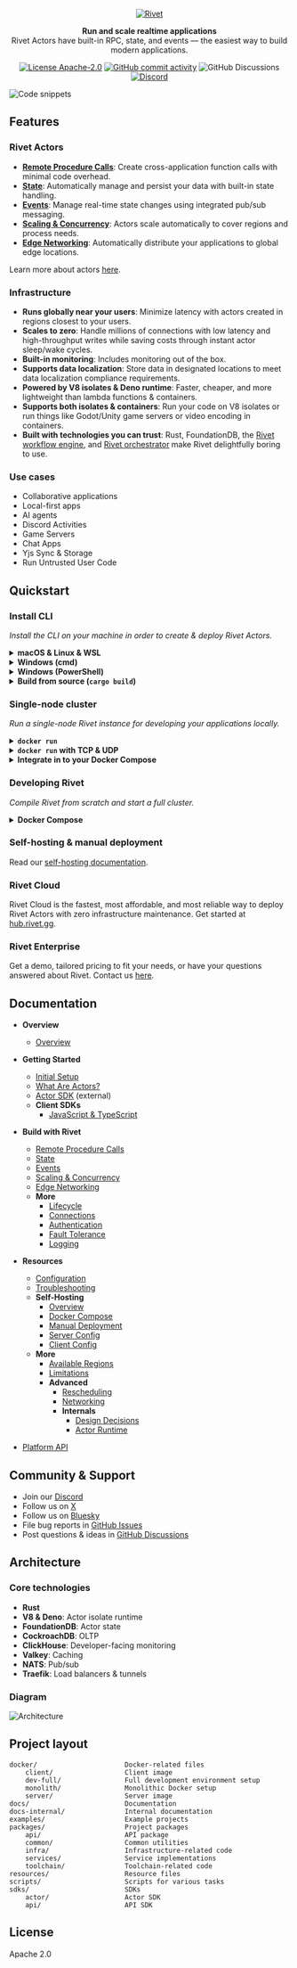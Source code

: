 <p align="center">
  <a href="https://rivet.gg">
    <picture>
      <source media="(prefers-color-scheme: dark)" srcset="./.github/media/icon-text-white.svg" alt="Rivet">
      <img src="./.github/media/icon-text-black.svg" alt="Rivet">
    </picture>
  </a>
</p>


<p align="center">
  <p align="center"><b>Run and scale realtime applications</b><br/>Rivet Actors have built-in RPC, state, and events — the easiest way to build modern applications.</p>
</p>

<p align="center">
  <a href="/docs/philosophy/LICENSING.md"><img alt="License Apache-2.0" src="https://img.shields.io/github/license/rivet-gg/rivet?style=flat-square"></a>
  <a href="https://github.com/rivet-gg/rivet/graphs/commit-activity"><img alt="GitHub commit activity" src="https://img.shields.io/github/commit-activity/m/rivet-gg/rivet?style=flat-square"/></a>
  <img alt="GitHub Discussions" src="https://img.shields.io/github/discussions/rivet-gg/rivet?style=flat-square">
  <a href="https://rivet.gg/discord"><img alt="Discord" src="https://img.shields.io/discord/822914074136018994?style=flat-square&label=discord"/></a>
</p>

![Code snippets](./.github/media/code.png)

## Features

### Rivet Actors

- [**Remote Procedure Calls**](https://rivet.gg/docs/rpc): Create cross-application function calls with minimal code overhead.
- [**State**](https://rivet.gg/docs/state): Automatically manage and persist your data with built-in state handling.
- [**Events**](https://rivet.gg/docs/events): Manage real-time state changes using integrated pub/sub messaging.
- [**Scaling & Concurrency**](https://rivet.gg/docs/scaling): Actors scale automatically to cover regions and process needs.
- [**Edge Networking**](https://rivet.gg/docs/edge): Automatically distribute your applications to global edge locations.

Learn more about actors [here](https://rivet.gg/docs/actors).

### Infrastructure

- **Runs globally near your users**: Minimize latency with actors created in regions closest to your users.
- **Scales to zero**: Handle millions of connections with low latency and high-throughput writes while saving costs through instant actor sleep/wake cycles.
- **Built-in monitoring**: Includes monitoring out of the box.
- **Supports data localization**: Store data in designated locations to meet data localization compliance requirements.
- **Powered by V8 isolates & Deno runtime**: Faster, cheaper, and more lightweight than lambda functions & containers.
- **Supports both isolates & containers**: Run your code on V8 isolates or run things like Godot/Unity game servers or video encoding in containers.
- **Built with technologies you can trust**: Rust, FoundationDB, the [Rivet workflow engine](docs-internal/libraries/workflow/OVERVIEW.md), and [Rivet orchestrator](packages/services/pegboard/) make Rivet  delightfully boring to use.

### Use cases

- Collaborative applications
- Local-first apps
- AI agents
- Discord Activities
- Game Servers
- Chat Apps
- Yjs Sync & Storage
- Run Untrusted User Code

## Quickstart

### Install CLI

_Install the CLI on your machine in order to create & deploy Rivet Actors._

<details>
<summary><b>macOS & Linux & WSL</b></summary>

```sh
curl -fsSL https://releases.rivet.gg/rivet/latest/install.sh | sh
```

Next, follow the [setup guide](https://rivet.gg/docs/setup).

</details>

<details>
<summary><b>Windows (cmd)</b></summary>

```ps1
powershell -Command "iwr https://releases.rivet.gg/rivet/latest/install.ps1 -useb | iex"
```

Next, follow the [setup guide](https://rivet.gg/docs/setup).

</details>

<details>
<summary><b>Windows (PowerShell)</b></summary>

```
iwr https://releases.rivet.gg/rivet/latest/install.ps1 -useb | iex
```

Next, follow the [setup guide](https://rivet.gg/docs/setup).

</details>

<details>
<summary><b>Build from source (<code>cargo build</code>)</b></summary>

```sh
git clone https://github.com/rivet-gg/rivet
cargo build --bin rivet
```

The executable will be available at _target/debug/rivet_.

Next, follow the [setup guide](https://rivet.gg/docs/setup).

</details>

### Single-node cluster

_Run a single-node Rivet instance for developing your applications locally._

<details>
<summary><b><code>docker run</code></b></summary>

Start a Rivet cluster:

```sh
docker run --name rivet -v "$(pwd)/rivet-data:/data" -p 8080:8080 -p 9000:9000 -p 7080:7080 -p 7443:7443 --platform linux/amd64 rivetgg/rivet
```

Next, follow the [setup guide](https://rivet.gg/docs/setup).

</details>

<details>
<summary><b><code>docker run</code> with TCP & UDP</b></summary>

Start a Rivet cluster with TCP & UDP enabled:

```sh
docker run --name rivet -v "$(pwd)/rivet-data:/data" -p 8080:8080 -p 9000:9000 -p 7080:7080 -p 7443:7443 -p 7500-7599:7500-7599 -p 7600-7699:7600-7699 --platform linux/amd64 rivetgg/rivet
```

Next, follow the [setup guide](https://rivet.gg/docs/setup).

</details>

<details>
<summary><b>Integrate in to your Docker Compose</b></summary>

Integrate in to an your existing project's Docker Compose with:

```yaml
services:
  rivet:
    image: rivetgg/rivet
    platform: linux/amd64
    volumes:
      - rivet-data:/data
    ports:
      - "8080:8080"
      - "9000:9000"
      - "7080:7080"
      - "7443:7443"
      # Optional: Rivet Guard TCP & UDP
      - "7500-7599:7500-7599"
      # Optional: Host networking TCP & UDP
      - "7600-7699:7600-7699"

volumes:
  rivet-data:
```

Next, follow the [setup guide](https://rivet.gg/docs/setup).

</details>

### Developing Rivet

_Compile Rivet from scratch and start a full cluster._

<details>
<summary><b>Docker Compose</b></summary>

Build & start the cluster with:

```yaml
docker compose --parallel=1 -f docker/dev-full/docker-compose.yml up -d --build
```

Then visit http://localhost:8080 in your browser.

</details>

### Self-hosting & manual deployment

Read our [self-hosting documentation](https://rivet.gg/docs/self-hosting).

### Rivet Cloud

Rivet Cloud is the fastest, most affordable, and most reliable way to deploy Rivet Actors with zero infrastructure maintenance. Get started at [hub.rivet.gg](https://hub.rivet.gg).

### Rivet Enterprise

Get a demo, tailored pricing to fit your needs, or have your questions answered about Rivet. Contact us [here](https://rivet.gg/sales).

## Documentation

- **Overview**
  - [Overview](https://rivet.gg/docs)

- **Getting Started**
  - [Initial Setup](https://rivet.gg/docs/setup)
  - [What Are Actors?](https://rivet.gg/docs/actors)
  - [Actor SDK](https://jsr.io/@rivet-gg/actor/doc) (external)
  - **Client SDKs**
    - [JavaScript & TypeScript](https://rivet.gg/docs/client/javascript)

- **Build with Rivet**
  - [Remote Procedure Calls](https://rivet.gg/docs/rpc)
  - [State](https://rivet.gg/docs/state)
  - [Events](https://rivet.gg/docs/events)
  - [Scaling & Concurrency](https://rivet.gg/docs/scaling)
  - [Edge Networking](https://rivet.gg/docs/edge)
  - **More**
    - [Lifecycle](https://rivet.gg/docs/lifecycle)
    - [Connections](https://rivet.gg/docs/connections)
    - [Authentication](https://rivet.gg/docs/authentication)
    - [Fault Tolerance](https://rivet.gg/docs/fault-tolerance)
    - [Logging](https://rivet.gg/docs/logging)

- **Resources**
  - [Configuration](https://rivet.gg/docs/config)
  - [Troubleshooting](https://rivet.gg/docs/troubleshooting)
  - **Self-Hosting**
    - [Overview](https://rivet.gg/docs/self-hosting)
    - [Docker Compose](https://rivet.gg/docs/self-hosting/docker-compose)
    - [Manual Deployment](https://rivet.gg/docs/self-hosting/manual-deployment)
    - [Server Config](https://rivet.gg/docs/self-hosting/server-config)
    - [Client Config](https://rivet.gg/docs/self-hosting/client-config)
  - **More**
    - [Available Regions](https://rivet.gg/docs/regions)
    - [Limitations](https://rivet.gg/docs/limitations)
    - **Advanced**
      - [Rescheduling](https://rivet.gg/docs/rescheduling)
      - [Networking](https://rivet.gg/docs/networking)
      - **Internals**
        - [Design Decisions](https://rivet.gg/docs/internals/design-decisions)
        - [Actor Runtime](https://rivet.gg/docs/internals/runtime)
- [Platform API](https://rivet.gg/docs/api)

## Community & Support

- Join our [Discord](https://rivet.gg/discord)
- Follow us on [X](https://x.com/rivet_gg)
- Follow us on [Bluesky](https://bsky.app/profile/rivet-gg.bsky.social)
- File bug reports in [GitHub Issues](https://github.com/rivet-gg/rivet/issues)
- Post questions & ideas in [GitHub Discussions](https://github.com/orgs/rivet-gg/discussions)

## Architecture

### Core technologies

- **Rust**
- **V8 & Deno**: Actor isolate runtime
- **FoundationDB**: Actor state
- **CockroachDB**: OLTP
- **ClickHouse**: Developer-facing monitoring
- **Valkey**: Caching
- **NATS**: Pub/sub
- **Traefik**: Load balancers & tunnels

### Diagram

![Architecture](./.github/media/architecture.png)

## Project layout

```
docker/                      Docker-related files
    client/                  Client image
    dev-full/                Full development environment setup
    monolith/                Monolithic Docker setup
    server/                  Server image
docs/                        Documentation
docs-internal/               Internal documentation
examples/                    Example projects
packages/                    Project packages
    api/                     API package
    common/                  Common utilities
    infra/                   Infrastructure-related code
    services/                Service implementations
    toolchain/               Toolchain-related code
resources/                   Resource files
scripts/                     Scripts for various tasks
sdks/                        SDKs
    actor/                   Actor SDK
    api/                     API SDK
```

## License

Apache 2.0

